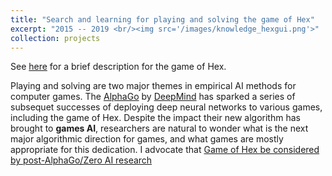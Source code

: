 ```yaml
---
title: "Search and learning for playing and solving the game of Hex"
excerpt: "2015 -- 2019 <br/><img src='/images/knowledge_hexgui.png'>"
collection: projects
---
```


See [here](/files/WhyHex) for a brief description for the game of Hex.

Playing and solving are two major themes in empirical AI methods for computer games. 
The [AlphaGo](#) by [DeepMind](#) has sparked a series of subsequet successes of deploying deep neural networks to various games, including the game of Hex. Despite the impact their new algorithm has brought to **games AI**, researchers are natural to wonder what is the next major algorithmic direction for games, and what games are mostly appropriate for this dedication. I advocate that [Game of Hex be considered by post-AlphaGo/Zero AI research](/files/why_hex.pdf)